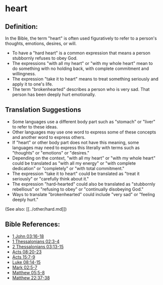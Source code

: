 # heart #

## Definition: ##

In the Bible, the term "heart" is often used figuratively to refer to a person's thoughts, emotions, desires, or will.

* To have a "hard heart" is a common expression that means a person stubbornly refuses to obey God.
* The expressions "with all my heart" or "with my whole heart" mean to do something with no holding back, with complete commitment and willingness.
* The expression "take it to heart" means to treat something seriously and apply it to one's life.
* The term "brokenhearted" describes a person who is very sad. That person has been deeply hurt emotionally.

## Translation Suggestions ##

* Some languages use a different body part such as "stomach" or "liver" to refer to these ideas.
* Other languages may use one word to express some of these concepts and another word to express others.
* If "heart" or other body part does not have this meaning, some languages may need to express this literally with terms such as "thoughts" or "emotions" or "desires."
* Depending on the context, "with all my heart" or "with my whole heart" could be translated as "with all my energy" or "with complete dedication" or "completely" or "with total commitment."
* The expression "take it to heart" could be translated as "treat it seriously" or "carefully think about it."
* The expression "hard-hearted" could also be translated as "stubbornly rebellious" or "refusing to obey" or "continually disobeying God."
* Ways to translate "brokenhearted" could include "very sad" or "feeling deeply hurt."

(See also: [[../other/hard.md]])

## Bible References: ##

* [1 John 03:16-18](en/tn/1jn/help/03/16)
* [1 Thessalonians 02:3-4](en/tn/1th/help/02/03)
* [2 Thessalonians 03:13-15](en/tn/2th/help/03/13)
* [Acts 08:20-23](en/tn/act/help/08/20)
* [Acts 15:7-9](en/tn/act/help/15/07)
* [Luke 08:14-15](en/tn/luk/help/08/14)
* [Mark 02:5-7](en/tn/mrk/help/02/05)
* [Matthew 05:5-8](en/tn/mat/help/05/05)
* [Matthew 22:37-38](en/tn/mat/help/22/37)